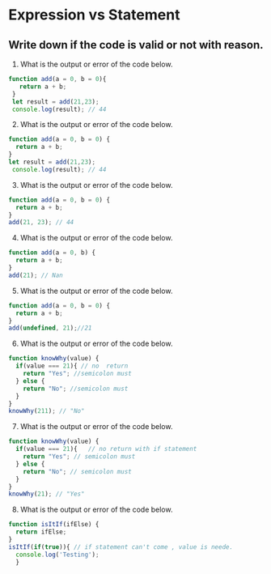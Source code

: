 # Expression vs Statement

## Write down if the code is valid or not with reason.

1. What is the output or error of the code below.

```js
function add(a = 0, b = 0){
   return a + b;
 }
 let result = add(21,23);
 console.log(result); // 44
```

2. What is the output or error of the code below.

```js
function add(a = 0, b = 0) {
  return a + b;
}
let result = add(21,23);
 console.log(result); // 44
```

3. What is the output or error of the code below.

```js
function add(a = 0, b = 0) {
  return a + b;
}
add(21, 23); // 44
```

4. What is the output or error of the code below.

```js
function add(a = 0, b) {
  return a + b;
}
add(21); // Nan
```

5. What is the output or error of the code below.

```js
function add(a = 0, b = 0) {
  return a + b;
}
add(undefined, 21);//21
```

6. What is the output or error of the code below.

```js
function knowWhy(value) {
  if(value === 21){ // no  return
    return "Yes"; //semicolon must
  } else {
    return "No"; //semicolon must
  }
}
knowWhy(211); // "No"
```

7. What is the output or error of the code below.

```js
function knowWhy(value) {
  if(value === 21){   // no return with if statement
    return "Yes"; // semicolon must
  } else {
    return "No"; // semicolon must
  }
}
knowWhy(21); // "Yes"
```

8. What is the output or error of the code below.

```js
function isItIf(ifElse) {
  return ifElse;
}
isItIf(if(true)){ // if statement can't come , value is neede.
  console.log('Testing');
  }
```
